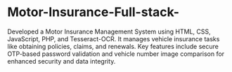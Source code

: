 # Motor-Insurance-Full-stack-
Developed a Motor Insurance Management System using HTML, CSS, JavaScript, PHP, and Tesseract-OCR. It manages vehicle insurance tasks like obtaining policies, claims, and renewals. Key features include secure OTP-based password validation and vehicle number image comparison for enhanced security and data integrity.
